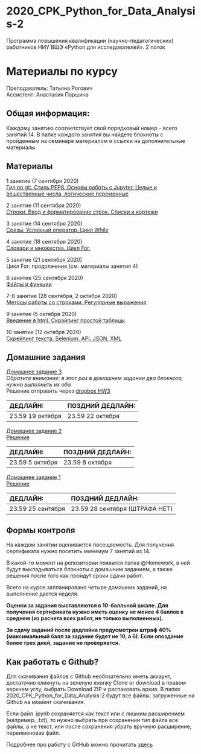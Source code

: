 # 2020_CPK_Python_for_Data_Analysis-2

Программа повышения квалификации (научно-педагогических) работников НИУ ВШЭ
«Python для исследователей».
2 поток

# Материалы по курсу 

Преподаватель: Татьяна Рогович  
Ассистент: Анастасия Паршина  

## Общая информация:
Каждому занятию соответствует свой порядковый номер - всего занятий 14. В папке каждого занятия вы найдете блокноты с пройденным на семинаре материалом и ссылки на дополнительные материалы.

## Материалы
1 занятие (7 сентября 2020)  
[Гид по git. Стиль PEP8. Основы работы с Jupyter. Целые и вещественные числа, логические переменные](https://github.com/rogovich/2020_CPK_Python_for_Data_Analysis-2/tree/master/01_Introduction)

2 занятие (11 сентября 2020)  
[Строки. Ввод и форматирование строк. Списки и кортежи](https://github.com/rogovich/2020_CPK_Python_for_Data_Analysis-2/tree/master/02_Strings_Lists_Tuples)

3 занятие (14 сентября 2020)  
[Срезы. Условный оператор. Цикл While](https://github.com/rogovich/2020_CPK_Python_for_Data_Analysis-2/tree/master/03_If_Else_While)

4 занятие (18 сентября 2020)  
[Словари и множества. Цикл For.](https://github.com/rogovich/2020_CPK_Python_for_Data_Analysis-2/tree/master/04_Set_Dict_For)

5 занятие (21 сентября 2020)  
Цикл For: продолжение (см. материалы занятия 4)

6 занятие (25 сентября 2020)  
[Файлы и функции](https://github.com/rogovich/2020_CPK_Python_for_Data_Analysis-2/tree/master/05_Functions_Files)

7-8 занятие (28 сентября, 2 октября 2020)  
[Методы работы со строками. Регулярные выражения](https://github.com/rogovich/2020_CPK_Python_for_Data_Analysis-2/tree/master/06_Strings_RegEx)

9 занятие (5 октября 2020)   
[Введение в html. Скрэйпинг простой таблицы](https://github.com/rogovich/2020_CPK_Python_for_Data_Analysis-2/tree/master/07_Html_Web-Scraping)

10 занятие (12 октября 2020)   
[Скрейпинг текста. Selenium. API, JSON, XML](https://github.com/rogovich/2020_CPK_Python_for_Data_Analysis-2/tree/master/08_Scraping_Selenium)


## Домашние задания
[Домашнее задание 3](https://github.com/rogovich/2020_CPK_Python_for_Data_Analysis-2/tree/master/%40HW/HW3)  
*Обратите внимание: в этот раз в домашнем задании два блокнота, нужно выполнить их оба*  
Решение отправить через [dropbox HW3](https://www.dropbox.com/request/aRbAEOI4EhbwOj6B8EVc)

| ДЕДЛАЙН: | ПОЗДНИЙ ДЕДЛАЙН: |
| :- | :- |
| 23.59 19 октября | 23.59 22 октября |

[Домашнее задание 2](https://github.com/rogovich/2020_CPK_Python_for_Data_Analysis-2/tree/master/%40HW/HW2)  
[Решение](https://github.com/rogovich/2020_CPK_Python_for_Data_Analysis-2/blob/master/%40HW/HW2/2_Homework_Solution.ipynb)

| ДЕДЛАЙН: | ПОЗДНИЙ ДЕДЛАЙН: |
| :- | :- |
| 23.59 5 октября | 23.59 8 октября |

[Домашнее задание 1](https://github.com/rogovich/2020_CPK_Python_for_Data_Analysis-2/blob/master/%40HW/HW1/1_Homework.ipynb)  
[Решение](https://github.com/rogovich/2020_CPK_Python_for_Data_Analysis-2/blob/master/%40HW/HW1/1_Homework_Solution.ipynb)

| ДЕДЛАЙН: | ПОЗДНИЙ ДЕДЛАЙН: |
| :- | :- |
| 23.59 25 сентября | 23.59 28 сентября (ШТРАФА НЕТ) |

## Формы контроля
На каждом занятии оценивается посещаемость. Для получения сертификата нужно посетить минимум 7 занятий из 14.

В какой-то момент на репозитории появится папка @Homework, в ней будут выкладываться блокноты с домашним заданием, а также решения после того как пройдут сроки сдачи работ.

Всего на курсе запланировано четыре домашних заданий, на выполнение дается неделя. 

**Оценки за задания выставляются в 10-балльной шкале. Для получения сертификата нужно иметь оценку не менее 4 баллов в среднем (из расчета всех работ, не только выполненных).**

**За сдачу заданий после дедлайна предусмотрен штраф 40% (максимальный балл за задание будет не 10, а 6). Если опоздание более трех дней, задание не проверяется.**


## Как работать с Github?
Для скачивания файлов с Github необязательно иметь аккаунт, достаточно кликнуть на зеленую кнопку Clone or download в правом верхнем углу, выбрать Download ZIP и распаковать архив. В папке 2020_CPK_Python_for_Data_Analysis-2 будут все файлы, загруженные на Github на момент скачивания.

Если файл .ipynb сохраняется как текст или с лишним расширением (например, .txt), то нужно выбрать при сохранении тип файла все файлы, 
а не текст, или после сохранения убрать вручную расширение, переименовав файл.

Подробнее про работу с GitHub можно прочитать [здесь](https://github.com/rogovich/2020_CPK_Python_for_Data_Analysis-2/blob/master/01_Introduction/2020_CPK_1_0_git.ipynb)
